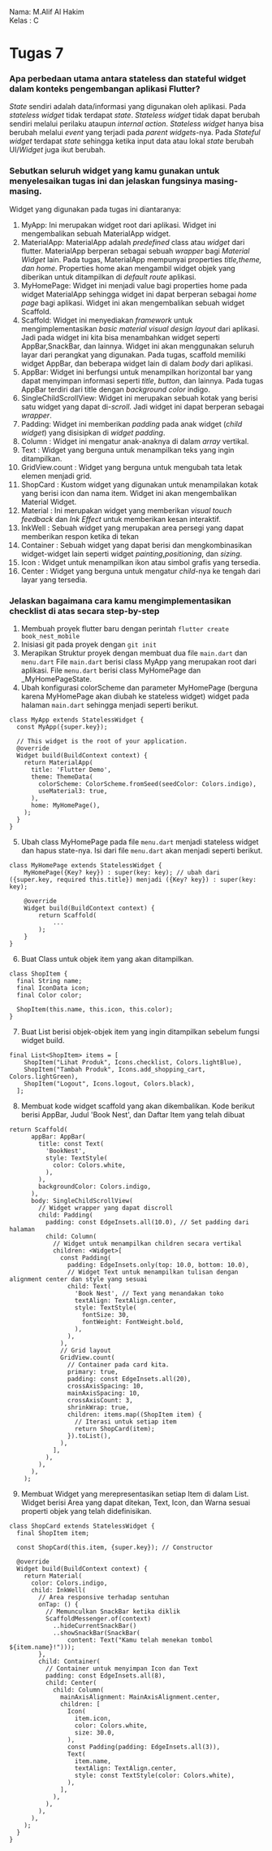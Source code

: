 Nama: M.Alif Al Hakim <br>
Kelas : C

# Tugas 7

###  Apa perbedaan utama antara stateless dan stateful widget dalam konteks pengembangan aplikasi Flutter?
*State* sendiri adalah data/informasi yang digunakan oleh aplikasi. Pada *stateless widget* tidak terdapat *state*. *Stateless widget* tidak dapat berubah sendiri melalui perilaku ataupun *internal action*. *Stateless widget* hanya bisa berubah melalui *event* yang terjadi pada *parent widgets*-nya. Pada *Stateful widget* terdapat *state* sehingga ketika input data atau lokal *state* berubah UI/*Widget* juga ikut berubah.

###  Sebutkan seluruh widget yang kamu gunakan untuk menyelesaikan tugas ini dan jelaskan fungsinya masing-masing.
Widget yang digunakan pada tugas ini diantaranya:
1. MyApp: Ini merupakan widget root dari aplikasi. Widget ini mengembalikan sebuah MaterialApp widget.
2. MaterialApp: MaterialApp adalah *predefined* class atau *widget* dari flutter. MaterialApp berperan sebagai sebuah *wrapper* bagi *Material Widget* lain. Pada tugas, MaterialApp mempunyai properties *title,theme, dan home*. Properties home akan mengambil widget objek yang diberikan untuk ditampilkan di *default route* aplikasi.
3. MyHomePage: Widget ini menjadi value bagi properties home pada widget MaterialApp sehingga widget ini dapat berperan sebagai *home page* bagi aplikasi. Widget ini akan mengembalikan sebuah widget Scaffold.
4. Scaffold: Widget ini menyediakan *framework* untuk mengimplementasikan *basic material visual design layout* dari aplikasi. Jadi pada widget ini kita bisa menambahkan widget seperti AppBar,SnackBar, dan lainnya. Widget ini akan menggunakan seluruh layar dari perangkat yang digunakan. Pada tugas, scaffold memiliki widget AppBar, dan beberapa widget lain di dalam *body* dari aplikasi.
5. AppBar: Widget ini berfungsi untuk menampilkan horizontal bar yang dapat menyimpan informasi seperti *title*, *button*, dan lainnya. Pada tugas AppBar terdiri dari title dengan *background color* indigo.
6. SingleChildScrollView: Widget ini merupakan sebuah kotak yang berisi satu widget yang dapat di-*scroll*. Jadi widget ini dapat berperan sebagai *wrapper*.
7. Padding: Widget ini memberikan *padding* pada anak widget (*child widget*) yang disisipkan di *widget* *padding*.
8. Column : Widget ini mengatur anak-anaknya di dalam *array* vertikal.
9. Text : Widget yang berguna untuk menampilkan teks yang ingin ditampilkan.
10. GridView.count : Widget yang berguna untuk mengubah tata letak elemen menjadi grid.
11. ShopCard : Kustom widget yang digunakan untuk menampilakan kotak yang berisi icon dan nama item. Widget ini akan mengembalikan Material Widget.
12. Material : Ini merupakan widget yang memberikan *visual touch feedback* dan *Ink Effect* untuk memberikan kesan interaktif.
13. InkWell : Sebuah widget yang merupakan area persegi yang dapat memberikan respon ketika di tekan
14. Container : Sebuah widget yang dapat berisi dan mengkombinasikan widget-widget lain seperti widget *painting*,*positioning*, dan *sizing*.
15. Icon : Widget untuk menampilkan ikon atau simbol grafis yang tersedia.
16. Center : Widget yang berguna untuk mengatur *child*-nya ke tengah dari layar yang tersedia.

###  Jelaskan bagaimana cara kamu mengimplementasikan checklist di atas secara step-by-step
1. Membuah proyek flutter baru dengan perintah `flutter create book_nest_mobile`
2. Inisiasi git pada proyek dengan `git init`
3. Merapikan Struktur proyek dengan membuat dua file `main.dart` dan `menu.dart`
File `main.dart` berisi class MyApp yang merupakan root dari aplikasi. File `menu.dart` berisi class MyHomePage dan _MyHomePageState.
4. Ubah konfigurasi colorScheme dan parameter MyHomePage (berguna karena MyHomePage akan diubah ke stateless widget) widget pada halaman `main.dart` sehingga menjadi seperti berikut.
```
class MyApp extends StatelessWidget {
  const MyApp({super.key});

  // This widget is the root of your application.
  @override
  Widget build(BuildContext context) {
    return MaterialApp(
      title: 'Flutter Demo',
      theme: ThemeData(
        colorScheme: ColorScheme.fromSeed(seedColor: Colors.indigo),
        useMaterial3: true,
      ),
      home: MyHomePage(),
    );
  }
}
```
5. Ubah class MyHomePage pada file `menu.dart` menjadi stateless widget dan hapus state-nya. Isi dari file `menu.dart` akan menjadi seperti berikut.
```
class MyHomePage extends StatelessWidget {
    MyHomePage({Key? key}) : super(key: key); // ubah dari ({super.key, required this.title}) menjadi ({Key? key}) : super(key: key);

    @override
    Widget build(BuildContext context) {
        return Scaffold(
            ...
        );
    }
}
```

6. Buat Class untuk objek item yang akan ditampilkan.
```
class ShopItem {
  final String name;
  final IconData icon;
  final Color color;

  ShopItem(this.name, this.icon, this.color);
}
```

7. Buat List berisi objek-objek item yang ingin ditampilkan sebelum fungsi widget build.
```
final List<ShopItem> items = [
    ShopItem("Lihat Produk", Icons.checklist, Colors.lightBlue),
    ShopItem("Tambah Produk", Icons.add_shopping_cart, Colors.lightGreen),
    ShopItem("Logout", Icons.logout, Colors.black),
  ];
```

8. Membuat kode widget scaffold yang akan dikembalikan. Kode berikut berisi AppBar, Judul 'Book Nest', dan Daftar Item yang telah dibuat
```
return Scaffold(
      appBar: AppBar(
        title: const Text(
          'BookNest',
          style: TextStyle(
            color: Colors.white,
          ),
        ),
        backgroundColor: Colors.indigo,
      ),
      body: SingleChildScrollView(
        // Widget wrapper yang dapat discroll
        child: Padding(
          padding: const EdgeInsets.all(10.0), // Set padding dari halaman
          child: Column(
            // Widget untuk menampilkan children secara vertikal
            children: <Widget>[
              const Padding(
                padding: EdgeInsets.only(top: 10.0, bottom: 10.0),
                // Widget Text untuk menampilkan tulisan dengan alignment center dan style yang sesuai
                child: Text(
                  'Book Nest', // Text yang menandakan toko
                  textAlign: TextAlign.center,
                  style: TextStyle(
                    fontSize: 30,
                    fontWeight: FontWeight.bold,
                  ),
                ),
              ),
              // Grid layout
              GridView.count(
                // Container pada card kita.
                primary: true,
                padding: const EdgeInsets.all(20),
                crossAxisSpacing: 10,
                mainAxisSpacing: 10,
                crossAxisCount: 3,
                shrinkWrap: true,
                children: items.map((ShopItem item) {
                  // Iterasi untuk setiap item
                  return ShopCard(item);
                }).toList(),
              ),
            ],
          ),
        ),
      ),
    );
```

9. Membuat Widget yang merepresentasikan setiap Item di dalam List. Widget berisi Area yang dapat ditekan, Text, Icon, dan Warna sesuai properti objek yang telah didefinisikan.
```
class ShopCard extends StatelessWidget {
  final ShopItem item;

  const ShopCard(this.item, {super.key}); // Constructor

  @override
  Widget build(BuildContext context) {
    return Material(
      color: Colors.indigo,
      child: InkWell(
        // Area responsive terhadap sentuhan
        onTap: () {
          // Memunculkan SnackBar ketika diklik
          ScaffoldMessenger.of(context)
            ..hideCurrentSnackBar()
            ..showSnackBar(SnackBar(
                content: Text("Kamu telah menekan tombol ${item.name}!")));
        },
        child: Container(
          // Container untuk menyimpan Icon dan Text
          padding: const EdgeInsets.all(8),
          child: Center(
            child: Column(
              mainAxisAlignment: MainAxisAlignment.center,
              children: [
                Icon(
                  item.icon,
                  color: Colors.white,
                  size: 30.0,
                ),
                const Padding(padding: EdgeInsets.all(3)),
                Text(
                  item.name,
                  textAlign: TextAlign.center,
                  style: const TextStyle(color: Colors.white),
                ),
              ],
            ),
          ),
        ),
      ),
    );
  }
}
```